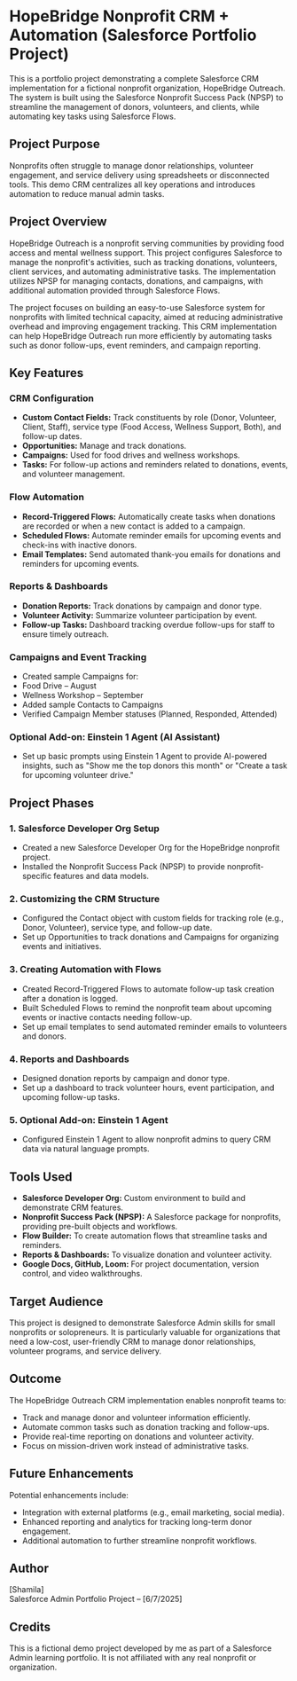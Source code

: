 # HopeBridge Nonprofit CRM + Automation (Salesforce Portfolio Project)

This is a portfolio project demonstrating a complete Salesforce CRM implementation for a fictional nonprofit organization, HopeBridge Outreach. The system is built using the Salesforce Nonprofit Success Pack (NPSP) to streamline the management of donors, volunteers, and clients, while automating key tasks using Salesforce Flows.

## Project Purpose

Nonprofits often struggle to manage donor relationships, volunteer engagement, and service delivery using spreadsheets or disconnected tools. This demo CRM centralizes all key operations and introduces automation to reduce manual admin tasks.

## Project Overview

HopeBridge Outreach is a nonprofit serving communities by providing food access and mental wellness support. This project configures Salesforce to manage the nonprofit's activities, such as tracking donations, volunteers, client services, and automating administrative tasks. The implementation utilizes NPSP for managing contacts, donations, and campaigns, with additional automation provided through Salesforce Flows.

The project focuses on building an easy-to-use Salesforce system for nonprofits with limited technical capacity, aimed at reducing administrative overhead and improving engagement tracking. This CRM implementation can help HopeBridge Outreach run more efficiently by automating tasks such as donor follow-ups, event reminders, and campaign reporting.

## Key Features

### CRM Configuration
- **Custom Contact Fields:** Track constituents by role (Donor, Volunteer, Client, Staff), service type (Food Access, Wellness Support, Both), and follow-up dates.
- **Opportunities:** Manage and track donations.
- **Campaigns:** Used for food drives and wellness workshops.
- **Tasks:** For follow-up actions and reminders related to donations, events, and volunteer management.

### Flow Automation
- **Record-Triggered Flows:** Automatically create tasks when donations are recorded or when a new contact is added to a campaign.
- **Scheduled Flows:** Automate reminder emails for upcoming events and check-ins with inactive donors.
- **Email Templates:** Send automated thank-you emails for donations and reminders for upcoming events.

### Reports & Dashboards
- **Donation Reports:** Track donations by campaign and donor type.
- **Volunteer Activity:** Summarize volunteer participation by event.
- **Follow-up Tasks:** Dashboard tracking overdue follow-ups for staff to ensure timely outreach.

### Campaigns and Event Tracking

- Created sample Campaigns for:
- Food Drive – August
- Wellness Workshop – September
- Added sample Contacts to Campaigns
- Verified Campaign Member statuses (Planned, Responded, Attended)

### Optional Add-on: Einstein 1 Agent (AI Assistant)
- Set up basic prompts using Einstein 1 Agent to provide AI-powered insights, such as "Show me the top donors this month" or "Create a task for upcoming volunteer drive."

## Project Phases

### 1. **Salesforce Developer Org Setup**
- Created a new Salesforce Developer Org for the HopeBridge nonprofit project.
- Installed the Nonprofit Success Pack (NPSP) to provide nonprofit-specific features and data models.

### 2. **Customizing the CRM Structure**
- Configured the Contact object with custom fields for tracking role (e.g., Donor, Volunteer), service type, and follow-up date.
- Set up Opportunities to track donations and Campaigns for organizing events and initiatives.

### 3. **Creating Automation with Flows**
- Created Record-Triggered Flows to automate follow-up task creation after a donation is logged.
- Built Scheduled Flows to remind the nonprofit team about upcoming events or inactive contacts needing follow-up.
- Set up email templates to send automated reminder emails to volunteers and donors.

### 4. **Reports and Dashboards**
- Designed donation reports by campaign and donor type.
- Set up a dashboard to track volunteer hours, event participation, and upcoming follow-up tasks.

### 5. **Optional Add-on: Einstein 1 Agent**
- Configured Einstein 1 Agent to allow nonprofit admins to query CRM data via natural language prompts.

## Tools Used

- **Salesforce Developer Org:** Custom environment to build and demonstrate CRM features.
- **Nonprofit Success Pack (NPSP):** A Salesforce package for nonprofits, providing pre-built objects and workflows.
- **Flow Builder:** To create automation flows that streamline tasks and reminders.
- **Reports & Dashboards:** To visualize donation and volunteer activity.
- **Google Docs, GitHub, Loom:** For project documentation, version control, and video walkthroughs.

## Target Audience

This project is designed to demonstrate Salesforce Admin skills for small nonprofits or solopreneurs. It is particularly valuable for organizations that need a low-cost, user-friendly CRM to manage donor relationships, volunteer programs, and service delivery.

## Outcome

The HopeBridge Outreach CRM implementation enables nonprofit teams to:
- Track and manage donor and volunteer information efficiently.
- Automate common tasks such as donation tracking and follow-ups.
- Provide real-time reporting on donations and volunteer activity.
- Focus on mission-driven work instead of administrative tasks.

## Future Enhancements

Potential enhancements include:
- Integration with external platforms (e.g., email marketing, social media).
- Enhanced reporting and analytics for tracking long-term donor engagement.
- Additional automation to further streamline nonprofit workflows.

## Author

[Shamila]  
Salesforce Admin Portfolio Project – [6/7/2025]


## Credits

This is a fictional demo project developed by me as part of a Salesforce Admin learning portfolio. It is not affiliated with any real nonprofit or organization.


